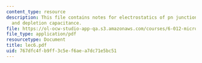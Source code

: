 ```yaml
---
content_type: resource
description: This file contains notes for electrostatics of pn junction under bias,
  and depletion capacitance.
file: https://ol-ocw-studio-app-qa.s3.amazonaws.com/courses/6-012-microelectronic-devices-and-circuits-fall-2005/767dfc4fb9ff3c5ef6aea7dc71e5bc51_lec6.pdf
file_type: application/pdf
resourcetype: Document
title: lec6.pdf
uid: 767dfc4f-b9ff-3c5e-f6ae-a7dc71e5bc51
---
```

